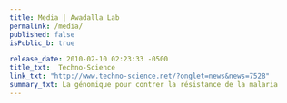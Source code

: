 ```yaml
---
title: Media | Awadalla Lab
permalink: /media/
published: false
isPublic_b: true

release_date: 2010-02-10 02:23:33 -0500
title_txt: 	Techno-Science
link_txt: "http://www.techno-science.net/?onglet=news&news=7528"
summary_txt: La génomique pour contrer la résistance de la malaria
---
```

